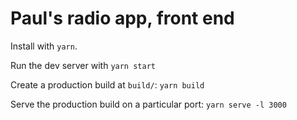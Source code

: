 # Paul's radio app, front end

Install with `yarn`.

Run the dev server with `yarn start`

Create a production build at `build/`: `yarn build`

Serve the production build on a particular port: `yarn serve -l 3000`
